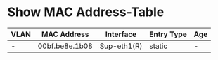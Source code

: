 
# Show MAC Address-Table
| VLAN | MAC Address | Interface | Entry Type | Age |
| ---- | ----------- | --------- | ---------- | --- |
| - | 00bf.be8e.1b08 | Sup-eth1(R) | static | - |
